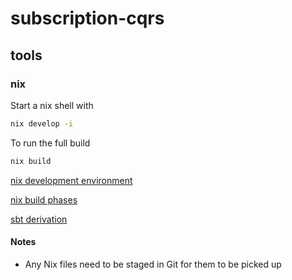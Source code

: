 # subscription-cqrs

## tools

### nix

Start a nix shell with

```sh
nix develop -i
```

To run the full build

```sh
nix build
```

[nix development environment](https://nixos.wiki/wiki/Development_environment_with_nix-shell)

[nix build phases](https://nixos.org/manual/nixpkgs/stable/#sec-stdenv-phases)

[sbt derivation](https://github.com/zaninime/sbt-derivation)

#### Notes

- Any Nix files need to be staged in Git for them to be picked up
